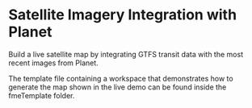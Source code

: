 # Satellite Imagery Integration with Planet

Build a live satellite map by integrating GTFS transit data with the most recent images from Planet.

The template file containing a workspace that demonstrates how to generate the map shown in the live demo can be found inside the fmeTemplate folder. 